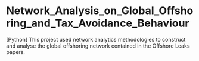 # Network_Analysis_on_Global_Offshoring_and_Tax_Avoidance_Behaviour
[Python] This project used network analytics methodologies to construct and analyse the global offshoring network contained in the Offshore Leaks papers.

